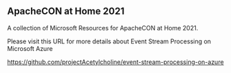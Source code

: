 
## ApacheCON at Home 2021

A collection of Microsoft Resources for ApacheCON at Home 2021.

Please visit this URL for more details about Event Stream Processing on Microsoft Azure

https://github.com/projectAcetylcholine/event-stream-processing-on-azure
